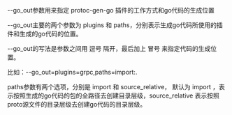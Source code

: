 --go_out参数用来指定 protoc-gen-go 插件的工作方式和go代码的生成位置

--go_out主要的两个参数为 plugins 和 paths，分别表示生成go代码所使用的插件和生成的go代码的位置。

--go_out的写法是参数之间用 逗号 隔开，最后加上 冒号 来指定代码的生成位置。

比如：--go_out=plugins=grpc,paths=import:.

paths参数有两个选项，分别是 import 和 source_relative， 默认为 import ，表示按照生成的go代码的包的全路径去创建目录层级，source_relative 表示按照proto源文件的目录层级去创建go代码的目录层级。